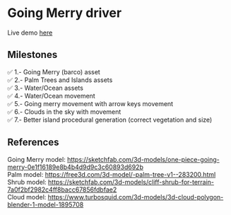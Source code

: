# Going Merry driver

Live demo [here](https://loptt.github.io/graphics-final-project)

## Milestones    
:white_check_mark: 1.- Going Merry (barco) asset  
:white_check_mark: 2.- Palm Trees and Islands assets  
:white_check_mark: 3.- Water/Ocean assets  
:white_check_mark: 4.- Water/Ocean movement  
:white_check_mark: 5.- Going merry movement with arrow keys movement  
:white_check_mark: 6.- Clouds in the sky with movement  
:white_check_mark: 7.- Better island procedural generation (correct vegetation and size)  


## References
Going Merry model: https://sketchfab.com/3d-models/one-piece-going-merry-0e1f16189e8b4b4d9d9c3c60893d692b  
Palm model: https://free3d.com/3d-model/-palm-tree-v1--283200.html  
Shrub model:  https://sketchfab.com/3d-models/cliff-shrub-for-terrain-7a0f2bf2982c4ff8bacc67856fdbfae2  
Cloud model: https://www.turbosquid.com/3d-models/3d-cloud-polygon-blender-1-model-1895708  
